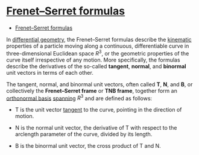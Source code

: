 # [Frenet–Serret formulas](https://en.wikipedia.org/wiki/Frenet%E2%80%93Serret_formulas)

- [Frenet–Serret formulas](#frenetserret-formulas)

In [differential geometry](https://en.wikipedia.org/wiki/Differential_geometry), the Frenet–Serret formulas describe the [kinematic](https://en.wikipedia.org/wiki/Kinematic) properties of a particle moving along a continuous, differentiable curve in three-dimensional Euclidean space $R^3$, or the geometric properties of the curve itself irrespective of any motion. More specifically, the formulas describe the derivatives of the so-called **tangent**, **normal**, and **binormal** unit vectors in terms of each other.

The tangent, normal, and binormal unit vectors, often called **T**, **N**, and **B**, or collectively the **Frenet–Serret frame** or **TNB frame**, together form an [orthonormal basis](https://en.wikipedia.org/wiki/Orthonormal_basis) [spanning](https://en.wikipedia.org/wiki/Linear_span) $R^3$ and are defined as follows:

- T is the unit vector [tangent](https://en.wikipedia.org/wiki/Tangent_vector) to the curve, pointing in the direction of motion.

- N is the normal unit vector, the derivative of T with respect to the arclength parameter of the curve, divided by its length.

- B is the binormal unit vector, the cross product of T and N.




